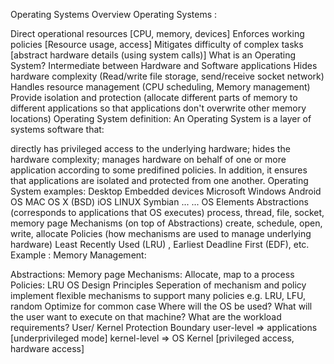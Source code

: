 Operating Systems Overview
Operating Systems :

Direct operational resources [CPU, memory, devices]
Enforces working policies [Resource usage, access]
Mitigates difficulty of complex tasks [abstract hardware details (using system calls)]
What is an Operating System?
Intermediate between Hardware and Software applications
Hides hardware complexity (Read/write file storage, send/receive socket network)
Handles resource management (CPU scheduling, Memory management)
Provide isolation and protection (allocate different parts of memory to different applications so that applications don't overwrite other memory locations)
Operating System definition:
An Operating System is a layer of systems software that:

directly has privileged access to the underlying hardware;
hides the hardware complexity;
manages hardware on behalf of one or more application according to some predifined policies.
In addition, it ensures that applications are isolated and protected from one another.
Operating System examples:
Desktop	Embedded devices
Microsoft Windows	Android OS
MAC OS X (BSD)	iOS
LINUX	Symbian
...	...
OS Elements
Abstractions (corresponds to applications that OS executes)
process, thread, file, socket, memory page
Mechanisms (on top of Abstractions)
create, schedule, open, write, allocate
Policies (how mechanisms are used to manage underlying hardware)
Least Recently Used (LRU) , Earliest Deadline First (EDF), etc.
Example :
Memory Management:

Abstractions: Memory page
Mechanisms: Allocate, map to a process
Policies: LRU
OS Design Principles
Seperation of mechanism and policy
implement flexible mechanisms to support many policies
e.g. LRU, LFU, random
Optimize for common case
Where will the OS be used?
What will the user want to execute on that machine?
What are the workload requirements?
User/ Kernel Protection Boundary
user-level => applications [underprivileged mode]
kernel-level => OS Kernel [privileged access, hardware access]
